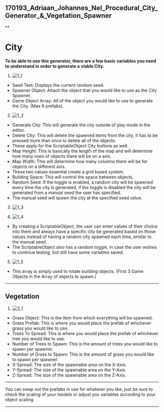## 170193_Adriaan_Johannes_Nel_Procedural_City_Generator_&_Vegetation_Spawner

**

# City

**To be able to use this generator, there are a few basic variables you need to understand in order to generate a viable City.**
1. ![1_1](https://i.ibb.co/PGksmLC/1.png)

 - Seed Text: Displays the current random seed.
 - Spawner Object: Attach the object that you would like to use as the City Spawner.
 - Game Object Array: All of the object you would like to use to generate the City. (Max 6 prefabs).

2. ![1_2](https://i.ibb.co/tXVG4b1/2.png)

 - Generate City: This will generate the city outside of play mode in the editor.
 - Delete City: This will delete the spawned items from the city, it has to be pressed more than once to delete all of the objects.
 - These apply for the ScriptableObject City buttons as well.
 - Map Height: This is basically the length of the map and will determine how many rows of objects there will be on a axis.
 - Map Width: This will determine how many columns there will be for objects on a different axis. 
 - These two values essential create a grid based system.
 - Building Space: This will control the space between objects.
 - Random Seed: If the toggle is enabled, a random city will be spawned every time the city is generated, if the toggle is disabled the city will be generated from a manual seed the user has specified.
 - The manual seed will spawn the city at the specified seed value.

3. ![1_3](https://i.ibb.co/jw4b6tW/3.png)

4. ![1_4](https://i.ibb.co/wgnH3pc/4.png)

 - By creating a ScriptableObject, the user can enter values of their choice into them and always have a specific city be generated based on those values instead of having a random city spawned each time, similar to the manual seed.
 - The ScriptableObject also has a random toggle, in case the user wishes to continue testing, but still have some variables saved.

5. ![1_5](https://i.ibb.co/BwbtfTd/5.png)

 - This array is simply used to rotate building objects. (First 3 Game Objects in the Array of objects to spawn.)
------------------------------------------------------------------------------------------------

## Vegetation
 1. ![2_1](https://i.ibb.co/3TFk6zt/6.png)
 - Grass Object: This is the item from which everything will be spawned.
 - Grass Prefab: This is where you would place the prefab of whichever grass you would like to use.
 - Trees To Spread: This is where you would place the prefab of whichever tree you would like to use.
 - Number of Trees to Spawn: This is the amount of trees you would like to spawn per spawner.
 - Number of Grass to Spawn: This is the amount of grass you would like to spawn per spawner.
 - X-Spread: The size of the spawnable area on the X-Axis.
 - Y-Spread: The size of the spawnable area on the Y-Axis.
 - Z-Spread: The size of the spawnable area on the Z-Axis.
------------------------------------------------------------------------------------------------

You can swap out the prefabs in use for whatever you like, just be sure to check the scaling of your models or adjust you variables according to your object scaling.

------------------------------------------------------------------------------------------------
